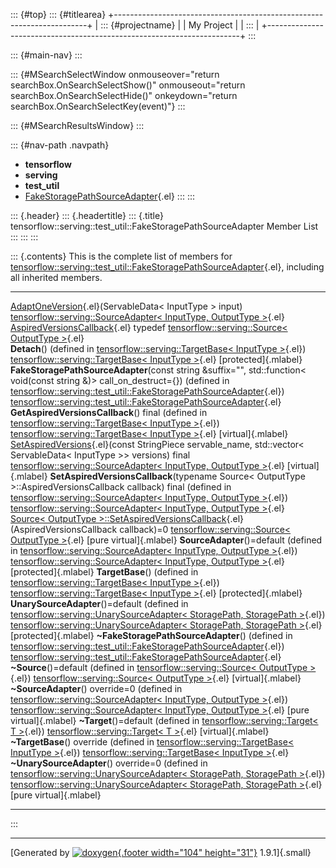 ::: {#top}
::: {#titlearea}
+-----------------------------------------------------------------------+
| ::: {#projectname}                                                    |
| My Project                                                            |
| :::                                                                   |
+-----------------------------------------------------------------------+
:::

::: {#main-nav}
:::

::: {#MSearchSelectWindow onmouseover="return searchBox.OnSearchSelectShow()" onmouseout="return searchBox.OnSearchSelectHide()" onkeydown="return searchBox.OnSearchSelectKey(event)"}
:::

::: {#MSearchResultsWindow}
:::

::: {#nav-path .navpath}
-   **tensorflow**
-   **serving**
-   **test\_util**
-   [FakeStoragePathSourceAdapter](classtensorflow_1_1serving_1_1test__util_1_1FakeStoragePathSourceAdapter.html){.el}
:::
:::

::: {.header}
::: {.headertitle}
::: {.title}
tensorflow::serving::test\_util::FakeStoragePathSourceAdapter Member
List
:::
:::
:::

::: {.contents}
This is the complete list of members for
[tensorflow::serving::test\_util::FakeStoragePathSourceAdapter](classtensorflow_1_1serving_1_1test__util_1_1FakeStoragePathSourceAdapter.html){.el},
including all inherited members.

  -------------------------------------------------------------------------------------------------------------------------------------------------------------------------------------------------------------------------------------------------------------------------------------------- ----------------------------------------------------------------------------------------------------------------------------------------------------- -------------------------
  [AdaptOneVersion](classtensorflow_1_1serving_1_1SourceAdapter.html#acb3ad719a856c7bb0085df33438c4986){.el}(ServableData\< InputType \> input)                                                                                                                                                [tensorflow::serving::SourceAdapter\< InputType, OutputType \>](classtensorflow_1_1serving_1_1SourceAdapter.html){.el}                                
  [AspiredVersionsCallback](classtensorflow_1_1serving_1_1Source.html#aeb281087e1478b0ff4a74e3f60496c6f){.el} typedef                                                                                                                                                                          [tensorflow::serving::Source\< OutputType \>](classtensorflow_1_1serving_1_1Source.html){.el}                                                         
  **Detach**() (defined in [tensorflow::serving::TargetBase\< InputType \>](classtensorflow_1_1serving_1_1TargetBase.html){.el})                                                                                                                                                               [tensorflow::serving::TargetBase\< InputType \>](classtensorflow_1_1serving_1_1TargetBase.html){.el}                                                  [protected]{.mlabel}
  **FakeStoragePathSourceAdapter**(const string &suffix=\"\", std::function\< void(const string &)\> call\_on\_destruct={}) (defined in [tensorflow::serving::test\_util::FakeStoragePathSourceAdapter](classtensorflow_1_1serving_1_1test__util_1_1FakeStoragePathSourceAdapter.html){.el})   [tensorflow::serving::test\_util::FakeStoragePathSourceAdapter](classtensorflow_1_1serving_1_1test__util_1_1FakeStoragePathSourceAdapter.html){.el}   
  **GetAspiredVersionsCallback**() final (defined in [tensorflow::serving::TargetBase\< InputType \>](classtensorflow_1_1serving_1_1TargetBase.html){.el})                                                                                                                                     [tensorflow::serving::TargetBase\< InputType \>](classtensorflow_1_1serving_1_1TargetBase.html){.el}                                                  [virtual]{.mlabel}
  [SetAspiredVersions](classtensorflow_1_1serving_1_1SourceAdapter.html#a9775d0a39269efb319a0dbd94862f183){.el}(const StringPiece servable\_name, std::vector\< ServableData\< InputType \>\> versions) final                                                                                  [tensorflow::serving::SourceAdapter\< InputType, OutputType \>](classtensorflow_1_1serving_1_1SourceAdapter.html){.el}                                [virtual]{.mlabel}
  **SetAspiredVersionsCallback**(typename Source\< OutputType \>::AspiredVersionsCallback callback) final (defined in [tensorflow::serving::SourceAdapter\< InputType, OutputType \>](classtensorflow_1_1serving_1_1SourceAdapter.html){.el})                                                  [tensorflow::serving::SourceAdapter\< InputType, OutputType \>](classtensorflow_1_1serving_1_1SourceAdapter.html){.el}                                
  [Source\< OutputType \>::SetAspiredVersionsCallback](classtensorflow_1_1serving_1_1Source.html#a70d7f3b3ab429deb777d4672c0cec447){.el}(AspiredVersionsCallback callback)=0                                                                                                                   [tensorflow::serving::Source\< OutputType \>](classtensorflow_1_1serving_1_1Source.html){.el}                                                         [pure virtual]{.mlabel}
  **SourceAdapter**()=default (defined in [tensorflow::serving::SourceAdapter\< InputType, OutputType \>](classtensorflow_1_1serving_1_1SourceAdapter.html){.el})                                                                                                                              [tensorflow::serving::SourceAdapter\< InputType, OutputType \>](classtensorflow_1_1serving_1_1SourceAdapter.html){.el}                                [protected]{.mlabel}
  **TargetBase**() (defined in [tensorflow::serving::TargetBase\< InputType \>](classtensorflow_1_1serving_1_1TargetBase.html){.el})                                                                                                                                                           [tensorflow::serving::TargetBase\< InputType \>](classtensorflow_1_1serving_1_1TargetBase.html){.el}                                                  [protected]{.mlabel}
  **UnarySourceAdapter**()=default (defined in [tensorflow::serving::UnarySourceAdapter\< StoragePath, StoragePath \>](classtensorflow_1_1serving_1_1UnarySourceAdapter.html){.el})                                                                                                            [tensorflow::serving::UnarySourceAdapter\< StoragePath, StoragePath \>](classtensorflow_1_1serving_1_1UnarySourceAdapter.html){.el}                   [protected]{.mlabel}
  **\~FakeStoragePathSourceAdapter**() (defined in [tensorflow::serving::test\_util::FakeStoragePathSourceAdapter](classtensorflow_1_1serving_1_1test__util_1_1FakeStoragePathSourceAdapter.html){.el})                                                                                        [tensorflow::serving::test\_util::FakeStoragePathSourceAdapter](classtensorflow_1_1serving_1_1test__util_1_1FakeStoragePathSourceAdapter.html){.el}   
  **\~Source**()=default (defined in [tensorflow::serving::Source\< OutputType \>](classtensorflow_1_1serving_1_1Source.html){.el})                                                                                                                                                            [tensorflow::serving::Source\< OutputType \>](classtensorflow_1_1serving_1_1Source.html){.el}                                                         [virtual]{.mlabel}
  **\~SourceAdapter**() override=0 (defined in [tensorflow::serving::SourceAdapter\< InputType, OutputType \>](classtensorflow_1_1serving_1_1SourceAdapter.html){.el})                                                                                                                         [tensorflow::serving::SourceAdapter\< InputType, OutputType \>](classtensorflow_1_1serving_1_1SourceAdapter.html){.el}                                [pure virtual]{.mlabel}
  **\~Target**()=default (defined in [tensorflow::serving::Target\< T \>](classtensorflow_1_1serving_1_1Target.html){.el})                                                                                                                                                                     [tensorflow::serving::Target\< T \>](classtensorflow_1_1serving_1_1Target.html){.el}                                                                  [virtual]{.mlabel}
  **\~TargetBase**() override (defined in [tensorflow::serving::TargetBase\< InputType \>](classtensorflow_1_1serving_1_1TargetBase.html){.el})                                                                                                                                                [tensorflow::serving::TargetBase\< InputType \>](classtensorflow_1_1serving_1_1TargetBase.html){.el}                                                  
  **\~UnarySourceAdapter**() override=0 (defined in [tensorflow::serving::UnarySourceAdapter\< StoragePath, StoragePath \>](classtensorflow_1_1serving_1_1UnarySourceAdapter.html){.el})                                                                                                       [tensorflow::serving::UnarySourceAdapter\< StoragePath, StoragePath \>](classtensorflow_1_1serving_1_1UnarySourceAdapter.html){.el}                   [pure virtual]{.mlabel}
  -------------------------------------------------------------------------------------------------------------------------------------------------------------------------------------------------------------------------------------------------------------------------------------------- ----------------------------------------------------------------------------------------------------------------------------------------------------- -------------------------
:::

------------------------------------------------------------------------

[Generated by [![doxygen](doxygen.svg){.footer width="104"
height="31"}](https://www.doxygen.org/index.html) 1.9.1]{.small}
